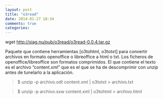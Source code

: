 ```yaml
---
layout: post
title: "o3read"
date: 2014-01-27 18:34
comments: true
categories: 
---
```

wget http://siag.nu/pub/o3read/o3read-0.0.4.tar.gz

Paquete que contiene herramientas [o3tohtml, o3totxt] para convertir archivos en formato openoffice o libreoffice a html o txt. Los ficheros de openoffice/libreoffice son formatos comprimidos. El que contiene el texto es el archivo “content.xml” que es el que se ha de descomprimir con unzip antes de tunelarlo a la aplicación.

>$ unzip -p archivo.odt content.xml | o3totxt > archivo.txt

>$ unzip -p archivo.sxw content.xml | o3tohtml > archivo.html

